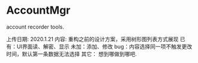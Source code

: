 # AccountMgr
account recorder tools.

上传日期: 2020.1.21 
内容: 重构之前的设计方案，采用树形图列表方式展现
已有：UI界面读、解密、显示
未加：添加、修改
bug：内容选择同一项不触发更改时间，默认第一条数据无法选择
其它：
    想到哪做到哪吧.
